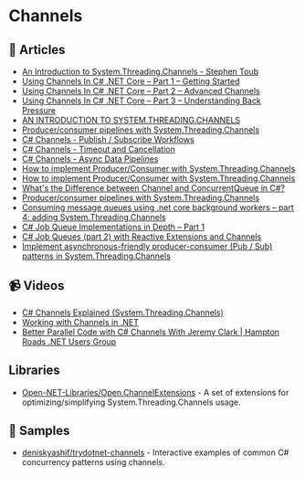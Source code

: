 
# Channels

## 📝 Articles
- [An Introduction to System.Threading.Channels - Stephen Toub](https://devblogs.microsoft.com/dotnet/an-introduction-to-system-threading-channels/)
- [Using Channels In C# .NET Core – Part 1 – Getting Started](https://dotnetcoretutorials.com/2020/11/24/using-channels-in-net-core-part-1-getting-started/)
- [Using Channels In C# .NET Core – Part 2 – Advanced Channels](https://dotnetcoretutorials.com/2020/11/24/using-channels-in-net-core-part-2-advanced-channels/)
- [Using Channels In C# .NET Core – Part 3 – Understanding Back Pressure](https://dotnetcoretutorials.com/2020/11/24/using-channels-in-net-core-part-3-understanding-back-pressure/)
- [AN INTRODUCTION TO SYSTEM.THREADING.CHANNELS](https://www.stevejgordon.co.uk/an-introduction-to-system-threading-channels)
- [Producer/consumer pipelines with System.Threading.Channels](https://blog.maartenballiauw.be/post/2020/08/26/producer-consumer-pipelines-with-system-threading-channels.html)
- [C# Channels - Publish / Subscribe Workflows](https://deniskyashif.com/2019/12/08/csharp-channels-part-1/)
- [C# Channels - Timeout and Cancellation](https://deniskyashif.com/2019/12/11/csharp-channels-part-2/)
- [C# Channels - Async Data Pipelines](https://deniskyashif.com/2020/01/07/csharp-channels-part-3/)
- [How to implement Producer/Consumer with System.Threading.Channels](https://www.davideguida.com/how-to-implement-producer-consumer-with-system-threading-channels/)
- [How to implement Producer/Consumer with System.Threading.Channels](https://www.davideguida.com/consuming-message-queues-using-net-core-background-workers-part-4-adding-system-threading-channels/)
- [What's the Difference between Channel and ConcurrentQueue in C#?](https://jeremybytes.blogspot.com/2021/02/whats-difference-between-channel-and.html)
- [Producer/consumer pipelines with System.Threading.Channels](https://blog.maartenballiauw.be/post/2020/08/26/producer-consumer-pipelines-with-system-threading-channels.html)
- [Consuming message queues using .net core background workers – part 4: adding System.Threading.Channels](https://www.davidguida.net/consuming-message-queues-using-net-core-background-workers-part-4-adding-system-threading-channels/)
- [C# Job Queue Implementations in Depth – Part 1](https://michaelscodingspot.com/c-job-queues/)
- [C# Job Queues (part 2) with Reactive Extensions and Channels](https://michaelscodingspot.com/c-job-queues-with-reactive-extensions-and-channels/)
- [Implement asynchronous-friendly producer-consumer (Pub / Sub) patterns in System.Threading.Channels](https://sourceexample.com/implement-asynchronous-friendly-producer-consumer-(pub-sub)-patterns-in-system.threading.channels-99360/)

## 📹 Videos
- [C# Channels Explained (System.Threading.Channels)](https://www.youtube.com/watch?v=E0Ld7ZgE4oY)
- [Working with Channels in .NET](https://channel9.msdn.com/Shows/On-NET/Working-with-Channels-in-NET)
- [Better Parallel Code with C# Channels With Jeremy Clark | Hampton Roads .NET Users Group](https://www.youtube.com/watch?v=VtP31OUJqbY)

## Libraries
- [Open-NET-Libraries/Open.ChannelExtensions](https://github.com/Open-NET-Libraries/Open.ChannelExtensions) - A set of extensions for optimizing/simplifying System.Threading.Channels usage.

## 🔖 Samples
- [deniskyashif/trydotnet-channels](https://github.com/deniskyashif/trydotnet-channels) - Interactive examples of common C# concurrency patterns using channels.
